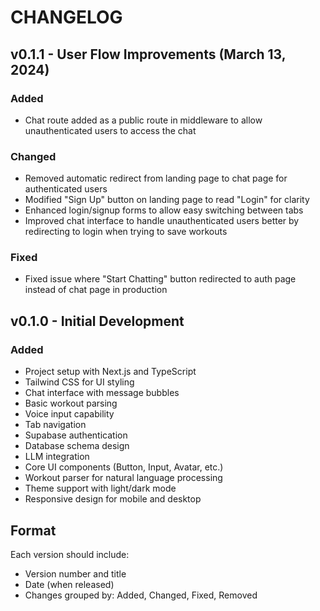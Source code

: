 # CHANGELOG

## v0.1.1 - User Flow Improvements (March 13, 2024)

### Added
- Chat route added as a public route in middleware to allow unauthenticated users to access the chat

### Changed
- Removed automatic redirect from landing page to chat page for authenticated users
- Modified "Sign Up" button on landing page to read "Login" for clarity
- Enhanced login/signup forms to allow easy switching between tabs
- Improved chat interface to handle unauthenticated users better by redirecting to login when trying to save workouts

### Fixed
- Fixed issue where "Start Chatting" button redirected to auth page instead of chat page in production

## v0.1.0 - Initial Development

### Added
- Project setup with Next.js and TypeScript
- Tailwind CSS for UI styling
- Chat interface with message bubbles
- Basic workout parsing
- Voice input capability
- Tab navigation
- Supabase authentication
- Database schema design
- LLM integration
- Core UI components (Button, Input, Avatar, etc.)
- Workout parser for natural language processing
- Theme support with light/dark mode
- Responsive design for mobile and desktop

## Format

Each version should include:
- Version number and title
- Date (when released)
- Changes grouped by: Added, Changed, Fixed, Removed 